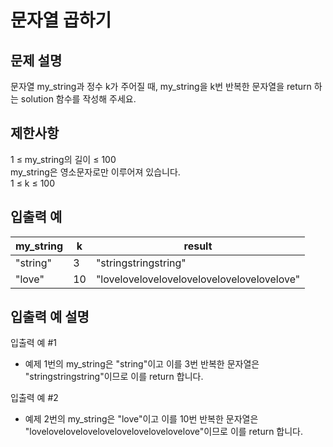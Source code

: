 # 문자열 곱하기
## 문제 설명
문자열 my_string과 정수 k가 주어질 때, my_string을 k번 반복한 문자열을 return 하는 solution 함수를 작성해 주세요.

## 제한사항
1 ≤ my_string의 길이 ≤ 100  
my_string은 영소문자로만 이루어져 있습니다.  
1 ≤ k ≤ 100

## 입출력 예
|my_string|k|result|
|----|--|-------------|
|"string"|3|"stringstringstring"|
|"love"|10|"lovelovelovelovelovelovelovelovelovelove"|

## 입출력 예 설명
입출력 예 #1
- 예제 1번의 my_string은 "string"이고 이를 3번 반복한 문자열은 "stringstringstring"이므로 이를 return 합니다.

입출력 예 #2
- 예제 2번의 my_string은 "love"이고 이를 10번 반복한 문자열은 "lovelovelovelovelovelovelovelovelovelove"이므로 이를 return 합니다.
